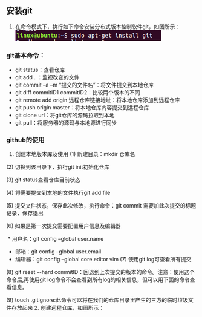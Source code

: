 ## 安装git
1.	在命令模式下，执行如下命令安装分布式版本控制软件git，如图所示：
![安装git](https://github.com/shilingyu/MySQL-doc/blob/master/img/安装git.png)
### git基本命令：
*	git status：查看仓库
*	git add . ：监视改变的文件
*	git commit –a –m “提交的文件名”：将文件提交到本地仓库
*	git diff commitID1 commitID2：比较两个版本的不同
*	git remote add origin 远程仓库链接地址：将本地仓库添加到远程仓库
*	git push origin master：将本地仓库内容提交到远程仓库
*	git clone url：将git仓库的源码拉取到本地
*	git pull：将服务器的源码与本地源进行同步
### github的使用
1.	创建本地版本库及使用
  (1)	新建目录：mkdir 仓库名
  
  (2)	切换到该目录下，执行git init初始化仓库
  
  (3)	git status查看仓库目前状态
  
  (4)	将需要提交到本地的文件执行git add file
  
  (5)	提交文件状态，保存此次修改，执行命令：git commit 需要加此次提交的标题记录，保存退出
  
  (6)	如果是第一次提交需要配置用户信息及编辑器
  
  *	用户名：git config –global user.name
  *	邮箱：git config –global user.email
  *	编辑器：git config –global core.editor vim
  (7)	使用git log可查看所有提交

  (8)	git reset --hard commitID：回退到上次提交的版本的命令。注意：使用这个命令后,再使用git log命令不会查看到所有log的相关信息，但可以用下面的命令查看信息。

  (9)	touch .gitignore:此命令可以将在我们的仓库目录里产生的三方的临时垃圾文件存放起来
2.	创建远程仓库，如图所示：
